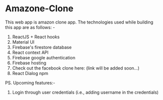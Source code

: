 # Amazone-Clone
This web app is amazon clone app. The technologies used while building this app are as follows: -
1. ReactJS + React hooks
1. Material UI
1. Firebase's firestore database
1. React context API
1. Firebase google authentication
1. Firebase hosting
1. Check out the facebook clone here: (link will be added soon...)
1. React Dialog npm

PS. Upcoming features:-
1. Login through user credentials (i.e., adding username in the credentials)
